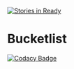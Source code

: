 [![Stories in Ready](https://badge.waffle.io/jimmykimani/Bucketlist.png?label=ready&title=Ready)](https://waffle.io/jimmykimani/Bucketlist?utm_source=badge)
# Bucketlist
[![Codacy Badge](https://api.codacy.com/project/badge/Grade/ac0ea7159b464c4e97f06eab027ea69b)](https://www.codacy.com/app/jimmykimani/Bucketlist?utm_source=github.com&utm_medium=referral&utm_content=jimmykimani/Bucketlist&utm_campaign=badger)

